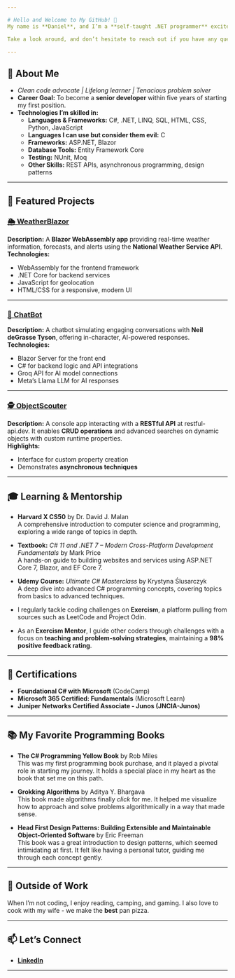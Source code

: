 ```yaml
---

# Hello and Welcome to My GitHub! 👋  
My name is **Daniel**, and I’m a **self-taught .NET programmer** excited to take my first steps into a career as a developer. I’m passionate about writing **clean, maintainable code** and continuously improving my skills.  

Take a look around, and don’t hesitate to reach out if you have any questions about my projects or want to collaborate!  

---
```


## 🌟 About Me  
- *Clean code advocate | Lifelong learner | Tenacious problem solver*  
- **Career Goal:** To become a **senior developer** within five years of starting my first position.  
- **Technologies I’m skilled in:**  
  - **Languages & Frameworks:** C#, .NET, LINQ, SQL, HTML, CSS, Python, JavaScript
  - **Languages I can use but consider them evil:** C
  - **Frameworks:** ASP.NET, Blazor  
  - **Database Tools:** Entity Framework Core  
  - **Testing:** NUnit, Moq  
  - **Other Skills:** REST APIs, asynchronous programming, design patterns  

---

## 🚀 Featured Projects  
### [🌦️ WeatherBlazor](https://github.com/Smileybob72801/WeatherBlazor)  
**Description:** A **Blazor WebAssembly app** providing real-time weather information, forecasts, and alerts using the **National Weather Service API**.  
**Technologies:**  
- WebAssembly for the frontend framework  
- .NET Core for backend services  
- JavaScript for geolocation  
- HTML/CSS for a responsive, modern UI  

---

### [💬 ChatBot](https://github.com/Smileybob72801/ChatBot)  
**Description:** A chatbot simulating engaging conversations with **Neil deGrasse Tyson**, offering in-character, AI-powered responses.  
**Technologies:**  
- Blazor Server for the front end  
- C# for backend logic and API integrations  
- Groq API for AI model connections  
- Meta’s Llama LLM for AI responses  

---

### [🕵️ ObjectScouter](https://github.com/Smileybob72801/ObjectScouter)  
**Description:** A console app interacting with a **RESTful API** at restful-api.dev. It enables **CRUD operations** and advanced searches on dynamic objects with custom runtime properties.  
**Highlights:**  
- Interface for custom property creation  
- Demonstrates **asynchronous techniques**  

---

## 🎓 Learning & Mentorship  
- **Harvard X CS50** by Dr. David J. Malan  
   A comprehensive introduction to computer science and programming, exploring a wide range of topics in depth.
  
- **Textbook:** *C# 11 and .NET 7 – Modern Cross-Platform Development Fundamentals* by Mark Price  
   A hands-on guide to building websites and services using ASP.NET Core 7, Blazor, and EF Core 7.
  
- **Udemy Course:** *Ultimate C# Masterclass* by Krystyna Ślusarczyk  
   A deep dive into advanced C# programming concepts, covering topics from basics to advanced techniques.

 - I regularly tackle coding challenges on **Exercism**, a platform pulling from sources such as LeetCode and Project Odin.  
- As an **Exercism Mentor**, I guide other coders through challenges with a focus on **teaching and problem-solving strategies**, maintaining a **98% positive feedback rating**.

---

## 📜 Certifications  
- **Foundational C# with Microsoft** (CodeCamp)  
- **Microsoft 365 Certified: Fundamentals** (Microsoft Learn)  
- **Juniper Networks Certified Associate - Junos (JNCIA-Junos)**  

---

## 📚 My Favorite Programming Books  
- **The C# Programming Yellow Book** by Rob Miles  
   This was my first programming book purchase, and it played a pivotal role in starting my journey. It holds a special place in my heart as the book that set me on this path.

- **Grokking Algorithms** by Aditya Y. Bhargava  
   This book made algorithms finally *click* for me. It helped me visualize how to approach and solve problems algorithmically in a way that made sense.

- **Head First Design Patterns: Building Extensible and Maintainable Object-Oriented Software** by Eric Freeman  
   This book was a great introduction to design patterns, which seemed intimidating at first. It felt like having a personal tutor, guiding me through each concept gently.

---

## 🌱 Outside of Work  
When I’m not coding, I enjoy reading, camping, and gaming. I also love to cook with my wife - we make the **best** pan pizza.

---

## 📫 Let’s Connect  
- **[LinkedIn](https://www.linkedin.com/in/daniel-simmons-3a5a45148/)**  

---
